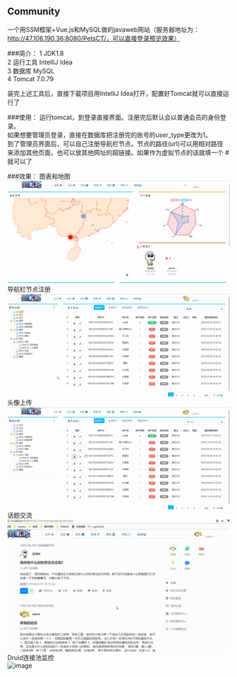 ## Community
一个用SSM框架+Vue.js和MySQL做的javaweb网站（服务器地址为：http://47.106.190.36:8080/PetsCT/，可以直接登录预览效果）

###简介：
1 JDK1.8 <br>
2 运行工具 IntelliJ Idea <br>
3 数据库 MySQL <br>
4 Tomcat 7.0.79 <br>

装完上述工具后，直接下载项目用IntelliJ Idea打开，配置好Tomcat就可以直接运行了

###使用：
运行tomcat，到登录直接界面。注册完后默认会以普通会员的身份登录。<br>
如果想要管理员登录，直接在数据库把注册完的账号的user_type更改为1。<br>
到了管理员界面后，可以自己注册导航栏节点。节点的路径(url)可以用相对路径</br>
来添加其他页面，也可以放其他网址的超链接。如果作为虚拟节点的话就填一个 # 就可以了

###效果：
图表和地图<br>
![image](https://github.com/qq852727515/imageSave/blob/master/petsCT_img/datascreen.gif)
导航栏节点注册<br>
![image](https://github.com/qq852727515/imageSave/blob/master/petsCT_img/resource.gif)
头像上传<br>
![image](https://github.com/qq852727515/imageSave/blob/master/petsCT_img/individuation.gif)
话题交流<br>
![image](https://github.com/qq852727515/imageSave/blob/master/petsCT_img/classify.gif)
Druid连接池监控<br>
![image](https://github.com/qq852727515/imageSave/blob/master/petsCT_img/druid.gif)



